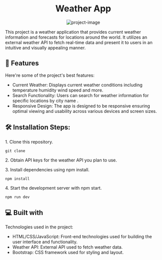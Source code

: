 <h1 align="center" id="title">Weather App</h1>

<p align="center"><img src="https://socialify.git.ci/dev-rfgul/weather-app/image?language=1&amp;name=1&amp;owner=1&amp;stargazers=1&amp;theme=Auto" alt="project-image"></p>

<p id="description">This project is a weather application that provides current weather information and forecasts for locations around the world. It utilizes an external weather API to fetch real-time data and present it to users in an intuitive and visually appealing manner.</p>

  
  
<h2>🧐 Features</h2>

Here're some of the project's best features:

*   Current Weather: Displays current weather conditions including temperature humidity wind speed and more.
*   Search Functionality: Users can search for weather information for specific locations by city name .
*   Responsive Design: The app is designed to be responsive ensuring optimal viewing and usability across various devices and screen sizes.

<h2>🛠️ Installation Steps:</h2>

<p>1. Clone this repository.</p>

```
git clone
```

<p>2. Obtain API keys for the weather API you plan to use.</p>

<p>3. Install dependencies using npm install.</p>

```
npm install
```

<p>4. Start the development server with npm start.</p>

```
npm run dev
```

  
  
<h2>💻 Built with</h2>

Technologies used in the project:

*   HTML/CSS/JavaScript: Front-end technologies used for building the user interface and functionality.
*   Weather API: External API used to fetch weather data.
*   Bootstrap: CSS framework used for styling and layout.
